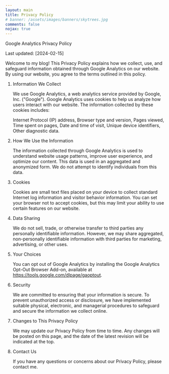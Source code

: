 ```yaml
---
layout: main
title: Privacy Policy
# banner: /assets/images/banners/skytrees.jpg
comments: false
nojax: true
---
```


Google Analytics Privacy Policy

Last updated: [2024-02-15]

Welcome to my blog! This Privacy Policy explains how we collect, use, and safeguard information obtained through Google Analytics on our website. By using our website, you agree to the terms outlined in this policy.

1. Information We Collect

    We use Google Analytics, a web analytics service provided by Google, Inc. ("Google"). Google Analytics uses cookies to help us analyze how users interact with our website. The information collected by these cookies includes:

    Internet Protocol (IP) address, Browser type and version, Pages viewed, Time spent on pages, Date and time of visit, Unique device identifiers, Other diagnostic data.

2. How We Use the Information

    The information collected through Google Analytics is used to understand website usage patterns, improve user experience, and optimize our content. This data is used in an aggregated and anonymized form. We do not attempt to identify individuals from this data.

3. Cookies

    Cookies are small text files placed on your device to collect standard Internet log information and visitor behavior information. You can set your browser not to accept cookies, but this may limit your ability to use certain features on our website.

4. Data Sharing

    We do not sell, trade, or otherwise transfer to third parties any personally identifiable information. However, we may share aggregated, non-personally identifiable information with third parties for marketing, advertising, or other uses.

5. Your Choices

    You can opt out of Google Analytics by installing the Google Analytics Opt-Out Browser Add-on, available at https://tools.google.com/dlpage/gaoptout.

6. Security

    We are committed to ensuring that your information is secure. To prevent unauthorized access or disclosure, we have implemented suitable physical, electronic, and managerial procedures to safeguard and secure the information we collect online.

7. Changes to This Privacy Policy

    We may update our Privacy Policy from time to time. Any changes will be posted on this page, and the date of the latest revision will be indicated at the top.

8. Contact Us

    If you have any questions or concerns about our Privacy Policy, please contact me.